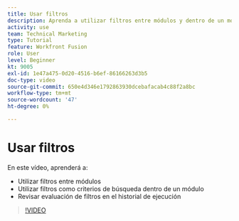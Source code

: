 ```yaml
---
title: Usar filtros
description: Aprenda a utilizar filtros entre módulos y dentro de un módulo, y revise el historial de ejecución, todo en [!DNL Adobe Workfront Fusion].
activity: use
team: Technical Marketing
type: Tutorial
feature: Workfront Fusion
role: User
level: Beginner
kt: 9005
exl-id: 1e47a475-0d20-4516-b6ef-86166263d3b5
doc-type: video
source-git-commit: 650e4d346e1792863930dcebafacab4c88f2a8bc
workflow-type: tm+mt
source-wordcount: '47'
ht-degree: 0%

---
```


# Usar filtros

En este vídeo, aprenderá a:

* Utilizar filtros entre módulos
* Utilizar filtros como criterios de búsqueda dentro de un módulo
* Revisar evaluación de filtros en el historial de ejecución

>[!VIDEO](https://video.tv.adobe.com/v/335265/?quality=12&learn=on)
